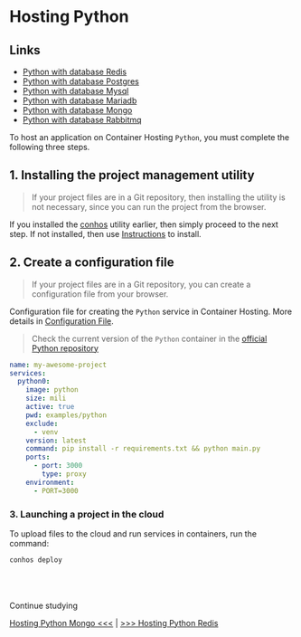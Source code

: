 # Hosting Python

## Links

- [Python with database Redis](./HostingPythonRedis.md)  
- [Python with database Postgres](./HostingPythonPostgres.md)  
- [Python with database Mysql](./HostingPythonMysql.md)  
- [Python with database Mariadb](./HostingPythonMariadb.md)  
- [Python with database Mongo](./HostingPythonMongo.md)  
- [Python with database Rabbitmq](./HostingPythonRabbitmq.md)  


To host an application on Container Hosting `Python`, you must complete the following three steps.

## 1. Installing the project management utility

> If your project files are in a Git repository, then installing the utility is not necessary, since you can run the project from the browser.

If you installed the [conhos](https://www.npmjs.com/package/conhos) utility earlier, then simply proceed to the next step. If not installed, then use [Instructions](./GettingStarted.md#introduction) to install.

## 2. Create a configuration file

> If your project files are in a Git repository, you can create a configuration file from your browser.

Configuration file for creating the `Python` service in Container Hosting. More details in [Configuration File](./ConfigFile.md#example_configuration_file).

> Check the current version of the `Python` container in the [official Python repository](https://hub.docker.com/_/python/tags)

```yml
name: my-awesome-project
services:
  python0:
    image: python
    size: mili
    active: true
    pwd: examples/python
    exclude:
      - venv
    version: latest
    command: pip install -r requirements.txt && python main.py
    ports:
      - port: 3000
        type: proxy
    environment:
      - PORT=3000
```

### 3. Launching a project in the cloud

To upload files to the cloud and run services in containers, run the command:

```sh
conhos deploy
```

<div style="margin-top: 4rem;"></div>

Continue studying

[Hosting Python Mongo <<<](./HostingPythonMongo.md) | [>>> Hosting Python Redis](./HostingPythonRedis.md)

